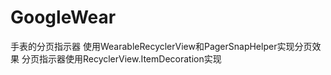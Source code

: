 # GoogleWear
手表的分页指示器
使用WearableRecyclerView和PagerSnapHelper实现分页效果
分页指示器使用RecyclerView.ItemDecoration实现
